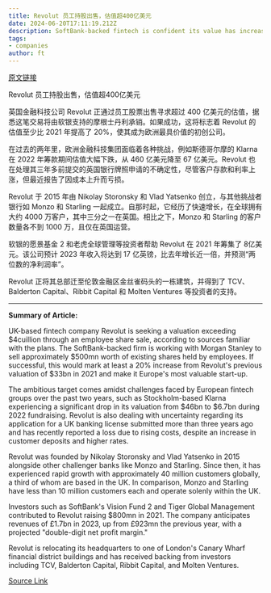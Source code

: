 ```yaml
---
title: Revolut 员工持股出售，估值超400亿美元
date: 2024-06-20T17:11:19.212Z
description: SoftBank-backed fintech is confident its value has increased over 20% since 2021 fundraising
tags: 
- companies
author: ft
---
```


[原文链接](https://ft.com/content/9e613f65-cdf5-4b3d-9ac7-cfb39cde3159)

Revolut 员工持股出售，估值超400亿美元

英国金融科技公司 Revolut 正通过员工股票出售寻求超过 400 亿美元的估值，据悉这笔交易将由软银支持的摩根士丹利承销。如果成功，这将标志着 Revolut 的估值至少比 2021 年提高了 20%，使其成为欧洲最具价值的初创公司。

在过去的两年里，欧洲金融科技集团面临着各种挑战，例如斯德哥尔摩的 Klarna 在 2022 年筹款期间估值大幅下跌，从 460 亿美元降至 67 亿美元。Revolut 也在处理其三年多前提交的英国银行牌照申请的不确定性，尽管客户存款和利率上涨，但最近报告了因成本上升而亏损。

Revolut 于 2015 年由 Nikolay Storonsky 和 Vlad Yatsenko 创立，与其他挑战者银行如 Monzo 和 Starling 一起成立。自那时起，它经历了快速增长，在全球拥有大约 4000 万客户，其中三分之一在英国。相比之下，Monzo 和 Starling 的客户数量各不到 1000 万，且仅在英国运营。

软银的愿景基金 2 和老虎全球管理等投资者帮助 Revolut 在 2021 年筹集了 8亿美元。该公司预计 2023 年收入将达到 17 亿英镑，比去年增长近一倍，并预测“两位数的净利润率”。

Revolut 正将其总部迁至伦敦金融区金丝雀码头的一栋建筑，并得到了 TCV、Balderton Capital、Ribbit Capital 和 Molten Ventures 等投资者的支持。

---

 **Summary of Article:**

UK-based fintech company Revolut is seeking a valuation exceeding $4cuillion through an employee share sale, according to sources familiar with the plans. The SoftBank-backed firm is working with Morgan Stanley to sell approximately $500mn worth of existing shares held by employees. If successful, this would mark at least a 20% increase from Revolut's previous valuation of $33bn in 2021 and make it Europe's most valuable start-up.

The ambitious target comes amidst challenges faced by European fintech groups over the past two years, such as Stockholm-based Klarna experiencing a significant drop in its valuation from $46bn to $6.7bn during 2022 fundraising. Revolut is also dealing with uncertainty regarding its application for a UK banking license submitted more than three years ago and has recently reported a loss due to rising costs, despite an increase in customer deposits and higher rates.

Revolut was founded by Nikolay Storonsky and Vlad Yatsenko in 2015 alongside other challenger banks like Monzo and Starling. Since then, it has experienced rapid growth with approximately 40 million customers globally, a third of whom are based in the UK. In comparison, Monzo and Starling have less than 10 million customers each and operate solenly within the UK.

Investors such as SoftBank's Vision Fund 2 and Tiger Global Management contributed to Revolut raising $800mn in 2021. The company anticipates revenues of £1.7bn in 2023, up from £923mn the previous year, with a projected "double-digit net profit margin."

Revolut is relocating its headquarters to one of London's Canary Wharf financial district buildings and has received backing from investors including TCV, Balderton Capital, Ribbit Capital, and Molten Ventures.

[Source Link](https://ft.com/content/9e613f65-cdf5-4b3d-9ac7-cfb39cde3159)

